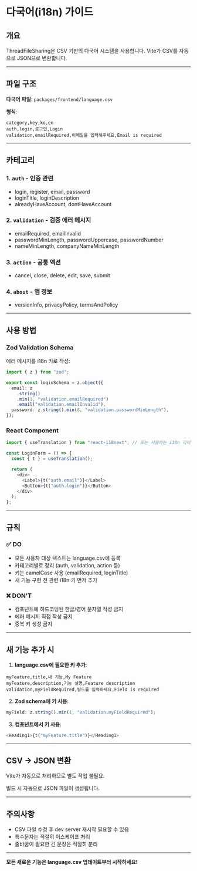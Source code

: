 # 다국어(i18n) 가이드

## 개요

ThreadFileSharing은 CSV 기반의 다국어 시스템을 사용합니다. Vite가 CSV를 자동으로 JSON으로 변환합니다.

---

## 파일 구조

**다국어 파일**: `packages/frontend/language.csv`

**형식**:

```csv
category,key,ko,en
auth,login,로그인,Login
validation,emailRequired,이메일을 입력해주세요,Email is required
```

---

## 카테고리

### 1. `auth` - 인증 관련

- login, register, email, password
- loginTitle, loginDescription
- alreadyHaveAccount, dontHaveAccount

### 2. `validation` - 검증 에러 메시지

- emailRequired, emailInvalid
- passwordMinLength, passwordUppercase, passwordNumber
- nameMinLength, companyNameMinLength

### 3. `action` - 공통 액션

- cancel, close, delete, edit, save, submit

### 4. `about` - 앱 정보

- versionInfo, privacyPolicy, termsAndPolicy

---

## 사용 방법

### Zod Validation Schema

에러 메시지를 i18n 키로 작성:

```typescript
import { z } from "zod";

export const loginSchema = z.object({
  email: z
    .string()
    .min(1, "validation.emailRequired")
    .email("validation.emailInvalid"),
  password: z.string().min(8, "validation.passwordMinLength"),
});
```

### React Component

```typescript
import { useTranslation } from "react-i18next"; // 또는 사용하는 i18n 라이브러리

const LoginForm = () => {
  const { t } = useTranslation();

  return (
    <div>
      <Label>{t("auth.email")}</Label>
      <Button>{t("auth.login")}</Button>
    </div>
  );
};
```

---

## 규칙

### ✅ DO

- 모든 사용자 대상 텍스트는 language.csv에 등록
- 카테고리별로 정리 (auth, validation, action 등)
- 키는 camelCase 사용 (emailRequired, loginTitle)
- 새 기능 구현 전 관련 i18n 키 먼저 추가

### ❌ DON'T

- 컴포넌트에 하드코딩된 한글/영어 문자열 작성 금지
- 에러 메시지 직접 작성 금지
- 중복 키 생성 금지

---

## 새 기능 추가 시

1. **language.csv에 필요한 키 추가**:

```csv
myFeature,title,내 기능,My Feature
myFeature,description,기능 설명,Feature description
validation,myFieldRequired,필드를 입력하세요,Field is required
```

2. **Zod schema에 키 사용**:

```typescript
myField: z.string().min(1, "validation.myFieldRequired");
```

3. **컴포넌트에서 키 사용**:

```typescript
<Heading1>{t("myFeature.title")}</Heading1>
```

---

## CSV → JSON 변환

Vite가 자동으로 처리하므로 별도 작업 불필요.

빌드 시 자동으로 JSON 파일이 생성됩니다.

---

## 주의사항

- CSV 파일 수정 후 dev server 재시작 필요할 수 있음
- 특수문자는 적절히 이스케이프 처리
- 줄바꿈이 필요한 긴 문장은 적절히 분리

---

**모든 새로운 기능은 language.csv 업데이트부터 시작하세요!**


